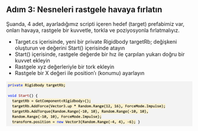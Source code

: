 ## Adım 3: Nesneleri rastgele havaya fırlatın
Şuanda, 4 adet, ayarladığımız scripti içeren hedef (target) prefabimiz var, onları havaya, rastgele bir kuvvetle, torkla ve poziyosyonla fırlatmalıyız.

- Target.cs içerisinde, yeni bir private Rigidbody targetRb; değişkeni oluşturun ve değerini Start() içerisinde atayın
- Start() içerisinde, rastgele değerde bir hız ile çarpılan yukarı doğru bir kuvvet ekleyin
- Rastgele xyz değerleriyle bir tork ekleyin
- Rastgele bir X değeri ile position’ı (konumu) ayarlayın

![figures](https://raw.githubusercontent.com/Kodluyoruz/taskforce/main/unity-junior-programmer/toss-objects-randomly-in-air/figures/CWC_B.3.2_image1.png)
